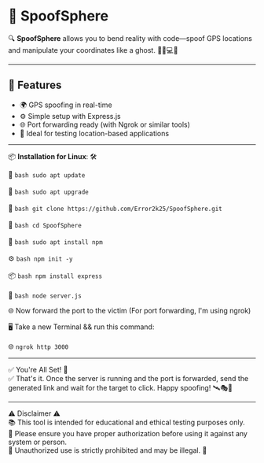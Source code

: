 # 🎯 SpoofSphere  

🔍 **SpoofSphere** allows you to bend reality with code—spoof GPS locations and manipulate your coordinates like a ghost. 🕵️‍♂️💻👻

---

## 🚀 Features

- 🌍 GPS spoofing in real-time  
- ⚙️ Simple setup with Express.js  
- 🌐 Port forwarding ready (with Ngrok or similar tools)  
- 🧪 Ideal for testing location-based applications

---

📦 **Installation for Linux**: 🛠️

🧰 ```bash
sudo apt update``` <br>  
🧰 ```bash
sudo apt upgrade``` <br>  
🔽 ```bash
git clone https://github.com/Error2k25/SpoofSphere.git``` <br>  
📂 ```bash
cd SpoofSphere``` <br>  
🧰 ```bash
sudo apt install npm``` <br>  
⚙️ ```bash
npm init -y``` <br>  
📦 ```bash
npm install express``` <br>  
🚀 ```bash
node server.js```

🌐 Now forward the port to the victim (For port forwarding, I'm using ngrok)  

🖥️ Take a new Terminal && run this command: <br>  
🌐 ```ngrok http 3000```

---

✅ You're All Set! 🎉  
✅ That's it. Once the server is running and the port is forwarded, send the generated link and wait for the target to click. Happy spoofing! 🛰️🎭🎯

---

⚠️ Disclaimer ⚠️  
📚 This tool is intended for educational and ethical testing purposes only.  
🔐 Please ensure you have proper authorization before using it against any system or person.  
🚫 Unauthorized use is strictly prohibited and may be illegal. 🚓
